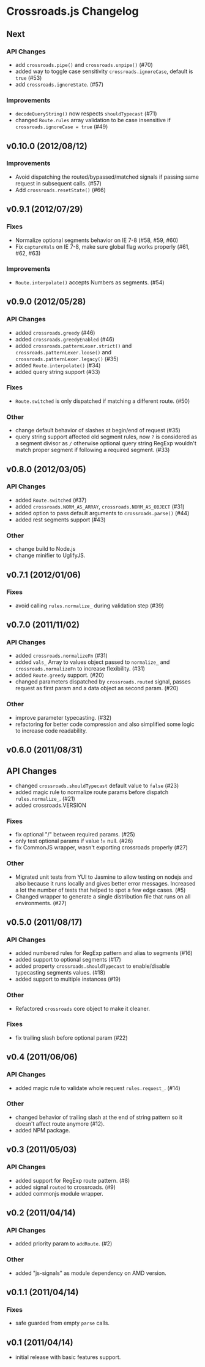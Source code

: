 # Crossroads.js Changelog #

## Next ##

### API Changes

 - add `crossroads.pipe()` and `crossroads.unpipe()` (#70)
 - added way to toggle case sensitivity `crossroads.ignoreCase`, default is
   `true` (#53)
 - add `crossroads.ignoreState`. (#57)

### Improvements

 - `decodeQueryString()` now respects `shouldTypecast` (#71)
 - changed `Route.rules` array validation to be case insensitive if
   `crossroads.ignoreCase = true` (#49)



## v0.10.0 (2012/08/12) ##

### Improvements

 - Avoid dispatching the routed/bypassed/matched signals if passing same
   request in subsequent calls. (#57)
 - Add `crossroads.resetState()` (#66)



## v0.9.1 (2012/07/29) ##

### Fixes

 - Normalize optional segments behavior on IE 7-8 (#58, #59, #60)
 - Fix `captureVals` on IE 7-8, make sure global flag works properly (#61, #62,
   #63)

### Improvements

 - `Route.interpolate()` accepts Numbers as segments. (#54)


## v0.9.0 (2012/05/28) ##

### API Changes ###

 - added `crossroads.greedy` (#46)
 - added `crossroads.greedyEnabled` (#46)
 - added `crossroads.patternLexer.strict()` and
   `crossroads.patternLexer.loose()` and
   `crossroads.patternLexer.legacy()` (#35)
 - added `Route.interpolate()` (#34)
 - added query string support (#33)

### Fixes

 - `Route.switched` is only dispatched if matching a different route. (#50)

### Other

 - change default behavior of slashes at begin/end of request (#35)
 - query string support affected old segment rules, now `?` is considered as
   a segment divisor as `/` otherwise optional query string RegExp wouldn't
   match proper segment if following a required segment. (#33)



## v0.8.0 (2012/03/05) ##

### API Changes ###

 - added `Route.switched` (#37)
 - added `crossroads.NORM_AS_ARRAY`, `crossroads.NORM_AS_OBJECT` (#31)
 - added option to pass default arguments to `crossroads.parse()` (#44)
 - added rest segments support (#43)

### Other ###

 - change build to Node.js
 - change minifier to UglifyJS.



## v0.7.1 (2012/01/06) ##

### Fixes ###

 - avoid calling `rules.normalize_` during validation step (#39)



## v0.7.0 (2011/11/02) ##

### API Changes ###

 - added `crossroads.normalizeFn` (#31)
 - added `vals_` Array to values object passed to `normalize_` and
   `crossroads.normalizeFn` to increase flexibility. (#31)
 - added `Route.greedy` support. (#20)
 - changed parameters dispatched by `crossroads.routed` signal, passes request
   as first param and a data object as second param. (#20)

### Other ###

 - improve parameter typecasting. (#32)
 - refactoring for better code compression and also simplified some logic to
   increase code readability.



## v0.6.0 (2011/08/31) ##

## API Changes ##

 - changed `crossroads.shouldTypecast` default value to `false` (#23)
 - added magic rule to normalize route params before dispatch `rules.normalize_`. (#21)
 - added crossroads.VERSION

### Fixes ###

 - fix optional "/" between required params. (#25)
 - only test optional params if value != null. (#26)
 - fix CommonJS wrapper, wasn't exporting crossroads properly (#27)

### Other ###

 - Migrated unit tests from YUI to Jasmine to allow testing on nodejs and also
   because it runs locally and gives better error messages. Increased a lot the
   number of tests that helped to spot a few edge cases. (#5)
 - Changed wrapper to generate a single distribution file that runs on all
   environments. (#27)



## v0.5.0 (2011/08/17) ##

### API Changes ###

 - added numbered rules for RegExp pattern and alias to segments (#16)
 - added support to optional segments (#17)
 - added property `crossroads.shouldTypecast` to enable/disable typecasting
   segments values. (#18)
 - added support to multiple instances (#19)

### Other ###

 - Refactored `crossroads` core object to make it cleaner.

### Fixes ###

 - fix trailing slash before optional param (#22)



## v0.4 (2011/06/06) ##

### API Changes ###

 - added magic rule to validate whole request `rules.request_`. (#14)

### Other ###

 - changed behavior of trailing slash at the end of string pattern so it doesn't affect route anymore (#12).
 - added NPM package.



## v0.3 (2011/05/03) ##

### API Changes ###

 - added support for RegExp route pattern. (#8)
 - added signal `routed` to crossroads. (#9)
 - added commonjs module wrapper.



## v0.2 (2011/04/14) ##

### API Changes ###

 - added priority param to `addRoute`. (#2)

### Other ###

 - added "js-signals" as module dependency on AMD version.



## v0.1.1 (2011/04/14) ##

### Fixes ###

 - safe guarded from empty `parse` calls.



## v0.1 (2011/04/14) ##

 - initial release with basic features support.
